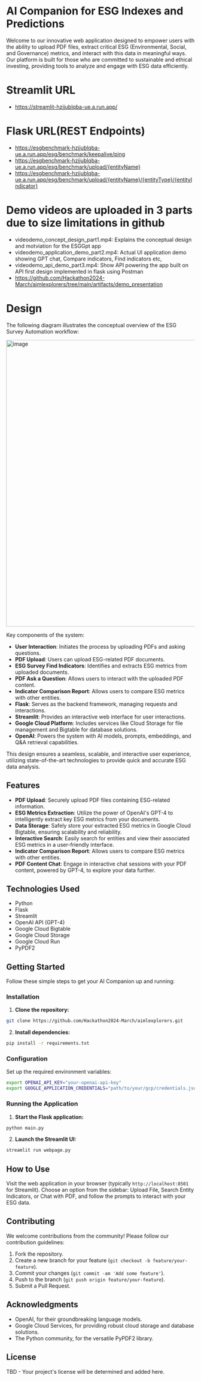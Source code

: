 
# AI Companion for ESG Indexes and Predictions

Welcome to our innovative web application designed to empower users with the ability to upload PDF files, extract critical ESG (Environmental, Social, and Governance) metrics, and interact with this data in meaningful ways. Our platform is built for those who are committed to sustainable and ethical investing, providing tools to analyze and engage with ESG data efficiently.

# Streamlit URL
  - https://streamlit-hzjjublqba-ue.a.run.app/

# Flask URL(REST Endpoints)
  - https://esgbenchmark-hzjjublqba-ue.a.run.app/esg/benchmark/keepalive/ping
  - https://esgbenchmark-hzjjublqba-ue.a.run.app/esg/benchmark/upload/{entityName}
  - https://esgbenchmark-hzjjublqba-ue.a.run.app/esg/benchmark/upload/{entityName}/{entityType}/{entityIndicator}

# Demo videos are uploaded in 3 parts due to size limitations in github
- videodemo_concept_design_part1.mp4: Explains the conceptual design and motviation for the ESGGpt app 
- videodemo_application_demo_part2.mp4: Actual UI application demo showing GPT chat, Compare indicators, Find indicators etc, 
- videodemo_api_demo_part3.mp4: Show API powering the app built on API first design implemented in flask using Postman
- https://github.com/Hackathon2024-March/aimlexplorers/tree/main/artifacts/demo_presentation

  
# Design

The following diagram illustrates the conceptual overview of the ESG Survey Automation workflow:

<img width="764" alt="image" src="https://github.com/Hackathon2024-March/aimlexplorers/assets/43395721/5f10f0b5-b986-4fe9-8b0d-92df05c45b8d">


Key components of the system:

- **User Interaction**: Initiates the process by uploading PDFs and asking questions.
- **PDF Upload**: Users can upload ESG-related PDF documents.
- **ESG Survey Find Indicators**: Identifies and extracts ESG metrics from uploaded documents.
- **PDF Ask a Question**: Allows users to interact with the uploaded PDF content.
- **Indicator Comparison Report**: Allows users to compare ESG metrics with other entities.
- **Flask**: Serves as the backend framework, managing requests and interactions.
- **Streamlit**: Provides an interactive web interface for user interactions.
- **Google Cloud Platform**: Includes services like Cloud Storage for file management and Bigtable for database solutions.
- **OpenAI**: Powers the system with AI models, prompts, embeddings, and Q&A retrieval capabilities.

This design ensures a seamless, scalable, and interactive user experience, utilizing state-of-the-art technologies to provide quick and accurate ESG data analysis.

## Features

- **PDF Upload**: Securely upload PDF files containing ESG-related information.
- **ESG Metrics Extraction**: Utilize the power of OpenAI's GPT-4 to intelligently extract key ESG metrics from your documents.
- **Data Storage**: Safely store your extracted ESG metrics in Google Cloud Bigtable, ensuring scalability and reliability.
- **Interactive Search**: Easily search for entities and view their associated ESG metrics in a user-friendly interface.
- **Indicator Comparison Report**: Allows users to compare ESG metrics with other entities.
- **PDF Content Chat**: Engage in interactive chat sessions with your PDF content, powered by GPT-4, to explore your data further.

## Technologies Used

- Python
- Flask
- Streamlit
- OpenAI API (GPT-4)
- Google Cloud Bigtable
- Google Cloud Storage
- Google Cloud Run
- PyPDF2

## Getting Started

Follow these simple steps to get your AI Companion up and running:

### Installation

1. **Clone the repository:**

```bash
git clone https://github.com/Hackathon2024-March/aimlexplorers.git
```

2. **Install dependencies:**

```bash
pip install -r requirements.txt
```

### Configuration

Set up the required environment variables:

```bash
export OPENAI_API_KEY="your-openai-api-key"
export GOOGLE_APPLICATION_CREDENTIALS="path/to/your/gcp/credentials.json"
```

### Running the Application

1. **Start the Flask application:**

```bash
python main.py
```

2. **Launch the Streamlit UI:**

```bash
streamlit run webpage.py
```

## How to Use

Visit the web application in your browser (typically `http://localhost:8501` for Streamlit). Choose an option from the sidebar: Upload File, Search Entity Indicators, or Chat with PDF, and follow the prompts to interact with your ESG data.

## Contributing

We welcome contributions from the community! Please follow our contribution guidelines:

1. Fork the repository.
2. Create a new branch for your feature (`git checkout -b feature/your-feature`).
3. Commit your changes (`git commit -am 'Add some feature'`).
4. Push to the branch (`git push origin feature/your-feature`).
5. Submit a Pull Request.

## Acknowledgments

- OpenAI, for their groundbreaking language models.
- Google Cloud Services, for providing robust cloud storage and database solutions.
- The Python community, for the versatile PyPDF2 library.

## License

TBD - Your project's license will be determined and added here.

